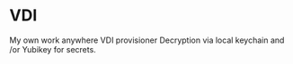 # VDI
My own work anywhere VDI provisioner
Decryption via local keychain and /or Yubikey for secrets.

